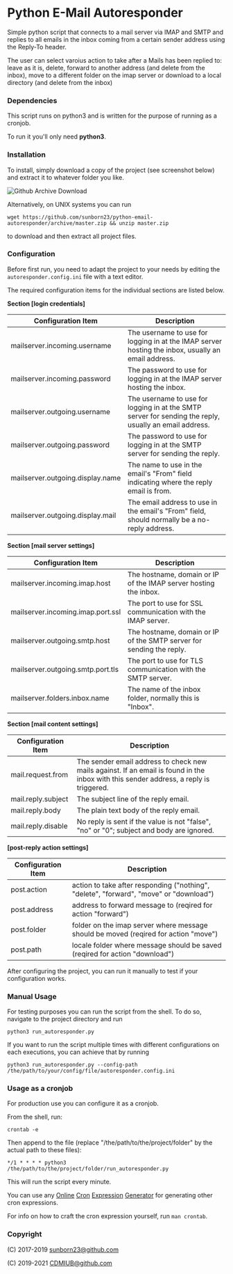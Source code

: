# Python E-Mail Autoresponder

Simple python script that connects to a mail server via IMAP and SMTP and replies to
all emails in the inbox coming from a certain sender address using the Reply-To header.

The user can select varoius action to take after a Mails has been replied
to: leave as it is, delete, forward to another address (and delete from the
inbox), move to a different folder on the imap server or download to a local
directory (and delete from the inbox)


### Dependencies

This script runs on python3 and is written for the purpose of running as a cronjob.

To run it you'll only need  **python3**.

### Installation

To install, simply download a copy of the project (see screenshot below) and extract it to whatever folder you like.

![Github Archive Download](https://user-images.githubusercontent.com/6501308/33236233-4de2d6fe-d24d-11e7-9581-9a59d9615c12.PNG)

Alternatively, on UNIX systems you can run

``wget https://github.com/sunborn23/python-email-autoresponder/archive/master.zip && unzip master.zip``

to download and then extract all project files.

### Configuration

Before first run, you need to adapt the project to your needs by editing the `autoresponder.config.ini` file with a text editor.

The required configuration items for the individual sections are listed below.

**Section [login credentials]**

| Configuration Item | Description |
| ------------------ | ----------- |
| mailserver.incoming.username     | The username to use for logging in at the IMAP server hosting the inbox, usually an email address. |
| mailserver.incoming.password     | The password to use for logging in at the IMAP server hosting the inbox. |
| mailserver.outgoing.username     | The username to use for logging in at the SMTP server for sending the reply, usually an email address. |
| mailserver.outgoing.password     | The password to use for logging in at the SMTP server for sending the reply. |
| mailserver.outgoing.display.name | The name to use in the email's "From" field indicating where the reply email is from. |
| mailserver.outgoing.display.mail | The email address to use in the email's "From" field, should normally be a no-reply address. |

**Section [mail server settings]**

| Configuration Item | Description  |
| ------------------ | ------------ |
| mailserver.incoming.imap.host     | The hostname, domain or IP of the IMAP server hosting the inbox. |
| mailserver.incoming.imap.port.ssl | The port to use for SSL communication with the IMAP server. |
| mailserver.outgoing.smtp.host     | The hostname, domain or IP of the SMTP server for sending the reply. |
| mailserver.outgoing.smtp.port.tls | The port to use for TLS communication with the SMTP server. |
| mailserver.folders.inbox.name     | The name of the inbox folder, normally this is "Inbox". |

**Section [mail content settings]**

| Configuration Item | Description |
| ------------------ | ----------- |
| mail.request.from  | The sender email address to check new mails against. If an email is found in the inbox with this sender address, a reply is triggered. |
| mail.reply.subject | The subject line of the reply email. |
| mail.reply.body    | The plain text body of the reply email. |
| mail.reply.disable | No reply is sent if the value is not "false", "no" or "0"; subject and body are ignored.   |

**[post-reply action settings]**

| Configuration Item | Description |
| ------------------ | ----------- |
|post.action         | action to take after responding ("nothing", "delete", "forward", "move" or "download")
|post.address        | address to forward message to (reqired for action "forward")
|post.folder         | folder on the imap server where message should be moved (reqired for action "move")
|post.path           | locale folder where message should be saved (reqired for action "download")

After configuring the project, you can run it manually to test if your configuration works.

### Manual Usage

For testing purposes you can run the script from the shell. To do so, navigate to the project directory and run

    python3 run_autoresponder.py

If you want to run the script multiple times with different configurations on each executions,
you can achieve that by running

    python3 run_autoresponder.py --config-path /the/path/to/your/config/file/autoresponder.config.ini

### Usage as a cronjob

For production use you can configure it as a cronjob.

From the shell, run:

	crontab -e

Then append to the file (replace "/the/path/to/the/project/folder" by the actual path to these files):

	*/1 * * * * python3 /the/path/to/the/project/folder/run_autoresponder.py

This will run the script every minute.

You can use any [Online](https://crontab-generator.org/)
[Cron](https://www.freeformatter.com/cron-expression-generator-quartz.html)
[Expression](http://www.cronmaker.com/)
[Generator](http://cron.nmonitoring.com/cron-generator.html) for generating other cron expressions.

For info on how to craft the cron expression yourself, run `man crontab`.

### Copyright

(C) 2017-2019 sunborn23@github.com

(C) 2019-2021 CDMIUB@github.com

